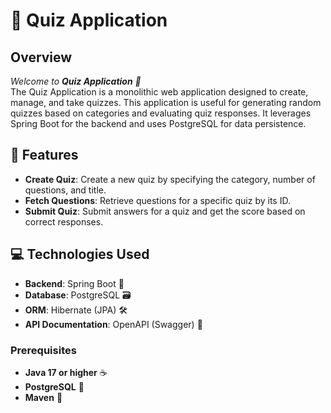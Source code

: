 # 🧠 Quiz Application

## Overview

_Welcome to **Quiz Application** 🎉<br>_
The Quiz Application is a monolithic web application designed to create, manage, and take quizzes. This application is useful for generating random quizzes based on categories and evaluating quiz responses. It leverages Spring Boot for the backend and uses PostgreSQL for data persistence.

## 🚀 Features

- **Create Quiz**: Create a new quiz by specifying the category, number of questions, and title.
- **Fetch Questions**: Retrieve questions for a specific quiz by its ID.
- **Submit Quiz**: Submit answers for a quiz and get the score based on correct responses.

## 💻 Technologies Used

- **Backend**: Spring Boot 🚀
- **Database**: PostgreSQL 🗃️
- **ORM**: Hibernate (JPA) 🛠️
- **API Documentation**: OpenAPI (Swagger) 📜

### Prerequisites

- **Java 17 or higher** ☕
- **PostgreSQL** 🔧
- **Maven** 🧩

